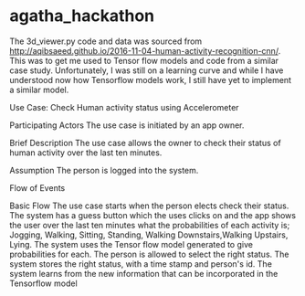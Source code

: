 # agatha_hackathon

The 3d_viewer.py code and data was sourced from http://aqibsaeed.github.io/2016-11-04-human-activity-recognition-cnn/.
This was to get me used to Tensor flow models and code from a similar case study. Unfortunately, I was still on a learning curve 
and while I have understood now how Tensorflow models work, I still have yet to implement a similar model.



Use Case: Check Human activity status using Accelerometer

Participating Actors
The use case is initiated by an app owner.

Brief Description
The use case allows the  owner to check their status of human activity over the last ten minutes.

Assumption
The person is logged into the system.

Flow of Events

Basic Flow
The use case starts when the person elects check their status.
The system has a guess button which the uses clicks on and the app shows the user over the last ten minutes what the 
probabilities of each activity is; Jogging, Walking, Sitting, Standing, Walking Downstairs,Walking Upstairs, Lying.
The system uses the Tensor flow model generated to give probabilities for each.
The person is allowed to select the right status.
The system stores the right status, with a time stamp and person's id.
The system learns from the new information that can be incorporated in the Tensorflow model
